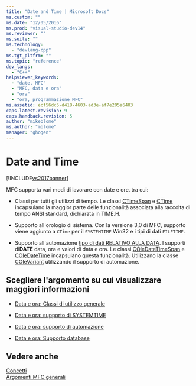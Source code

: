 ```yaml
---
title: "Date and Time | Microsoft Docs"
ms.custom: ""
ms.date: "12/05/2016"
ms.prod: "visual-studio-dev14"
ms.reviewer: ""
ms.suite: ""
ms.technology: 
  - "devlang-cpp"
ms.tgt_pltfrm: ""
ms.topic: "reference"
dev_langs: 
  - "C++"
helpviewer_keywords: 
  - "date, MFC"
  - "MFC, data e ora"
  - "ora"
  - "ora, programmazione MFC"
ms.assetid: ecf56dc5-d418-4603-ad3e-af7e205a6403
caps.latest.revision: 9
caps.handback.revision: 5
author: "mikeblome"
ms.author: "mblome"
manager: "ghogen"
---
```

# Date and Time
[!INCLUDE[vs2017banner](../assembler/inline/includes/vs2017banner.md)]

MFC supporta vari modi di lavorare con date e ore.  tra cui:  
  
-   Classi per tutti gli utilizzi di tempo.  Le classi [CTimeSpan](../atl-mfc-shared/reference/ctimespan-class.md) e [CTime](../atl-mfc-shared/reference/ctime-class.md) incapsulano la maggior parte delle funzionalità associata alla raccolta di tempo ANSI standard, dichiarata in TIME.H.  
  
-   Supporto all'orologio di sistema.  Con la versione 3,0 di MFC, supporto viene aggiunto a `CTime` per il `SYSTEMTIME` Win32 e i tipi di dati `FILETIME`.  
  
-   Supporto all'automazione [tipo di dati RELATIVO ALLA DATA](../atl-mfc-shared/date-type.md).  I supporti di**DATE** data, ora e valori di data e ora.  Le classi [COleDateTimeSpan](../atl-mfc-shared/reference/coledatetimespan-class.md) e [COleDateTime](../atl-mfc-shared/reference/coledatetime-class.md) incapsulano questa funzionalità.  Utilizzano la classe [COleVariant](../mfc/reference/colevariant-class.md) utilizzando il supporto di automazione.  
  
## Scegliere l'argomento su cui visualizzare maggiori informazioni  
  
-   [Data e ora: Classi di utilizzo generale](../atl-mfc-shared/date-and-time-general-purpose-classes.md)  
  
-   [Data e ora: supporto di SYSTEMTIME](../atl-mfc-shared/date-and-time-systemtime-support.md)  
  
-   [Data e ora: supporto di automazione](../atl-mfc-shared/date-and-time-automation-support.md)  
  
-   [Data e ora: Supporto database](../atl-mfc-shared/date-and-time-database-support.md)  
  
## Vedere anche  
 [Concetti](../mfc/mfc-concepts.md)   
 [Argomenti MFC generali](../mfc/general-mfc-topics.md)
